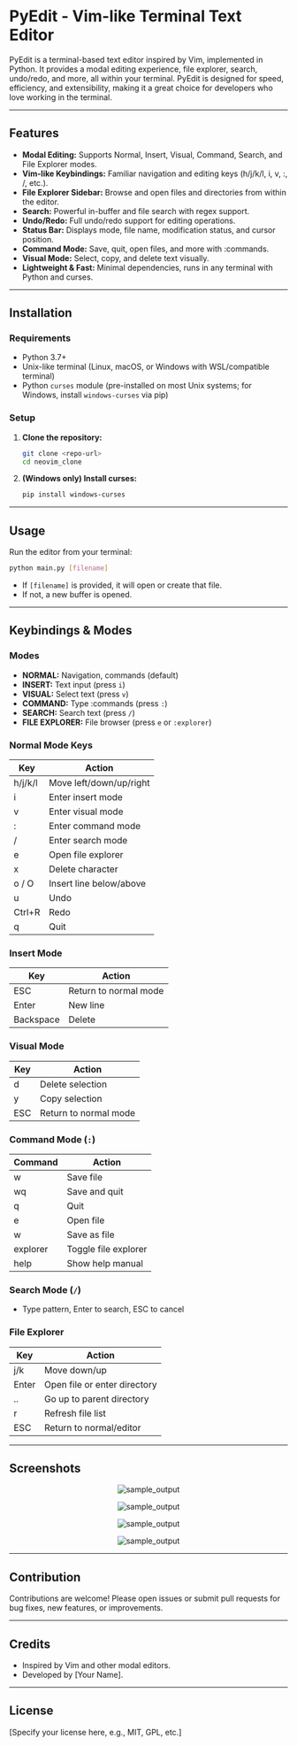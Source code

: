  # PyEdit - Vim-like Terminal Text Editor

PyEdit is a terminal-based text editor inspired by Vim, implemented in Python. It provides a modal editing experience, file explorer, search, undo/redo, and more, all within your terminal. PyEdit is designed for speed, efficiency, and extensibility, making it a great choice for developers who love working in the terminal.

---

## Features

- **Modal Editing:** Supports Normal, Insert, Visual, Command, Search, and File Explorer modes.
- **Vim-like Keybindings:** Familiar navigation and editing keys (h/j/k/l, i, v, :, /, etc.).
- **File Explorer Sidebar:** Browse and open files and directories from within the editor.
- **Search:** Powerful in-buffer and file search with regex support.
- **Undo/Redo:** Full undo/redo support for editing operations.
- **Status Bar:** Displays mode, file name, modification status, and cursor position.
- **Command Mode:** Save, quit, open files, and more with :commands.
- **Visual Mode:** Select, copy, and delete text visually.
- **Lightweight & Fast:** Minimal dependencies, runs in any terminal with Python and curses.

---

## Installation

### Requirements
- Python 3.7+
- Unix-like terminal (Linux, macOS, or Windows with WSL/compatible terminal)
- Python `curses` module (pre-installed on most Unix systems; for Windows, install `windows-curses` via pip)

### Setup
1. **Clone the repository:**
   ```bash
   git clone <repo-url>
   cd neovim_clone
   ```
2. **(Windows only) Install curses:**
   ```bash
   pip install windows-curses
   ```

---

## Usage

Run the editor from your terminal:

```bash
python main.py [filename]
```
- If `[filename]` is provided, it will open or create that file.
- If not, a new buffer is opened.

---

## Keybindings & Modes

### Modes
- **NORMAL:** Navigation, commands (default)
- **INSERT:** Text input (press `i`)
- **VISUAL:** Select text (press `v`)
- **COMMAND:** Type :commands (press `:`)
- **SEARCH:** Search text (press `/`)
- **FILE EXPLORER:** File browser (press `e` or `:explorer`)

### Normal Mode Keys
| Key         | Action                        |
|-------------|------------------------------|
| h/j/k/l     | Move left/down/up/right      |
| i           | Enter insert mode            |
| v           | Enter visual mode            |
| :           | Enter command mode           |
| /           | Enter search mode            |
| e           | Open file explorer           |
| x           | Delete character             |
| o / O       | Insert line below/above      |
| u           | Undo                         |
| Ctrl+R      | Redo                         |
| q           | Quit                         |

### Insert Mode
| Key         | Action                        |
|-------------|------------------------------|
| ESC         | Return to normal mode        |
| Enter       | New line                     |
| Backspace   | Delete                       |

### Visual Mode
| Key         | Action                        |
|-------------|------------------------------|
| d           | Delete selection             |
| y           | Copy selection               |
| ESC         | Return to normal mode        |

### Command Mode (`:`)
| Command         | Action                        |
|-----------------|------------------------------|
| w               | Save file                    |
| wq              | Save and quit                |
| q               | Quit                         |
| e <file>        | Open file                    |
| w <file>        | Save as file                 |
| explorer        | Toggle file explorer         |
| help            | Show help manual             |

### Search Mode (`/`)
- Type pattern, Enter to search, ESC to cancel

### File Explorer
| Key         | Action                        |
|-------------|------------------------------|
| j/k         | Move down/up                 |
| Enter       | Open file or enter directory |
| ..          | Go up to parent directory    |
| r           | Refresh file list            |
| ESC         | Return to normal/editor      |

---

## Screenshots

<p align="center">
  <img src="images/1.png" alt="sample_output">
</p>

<p align="center">
  <img src="images/2.png" alt="sample_output">
</p>

<p align="center">
  <img src="images/3.png" alt="sample_output">
</p>

<p align="center">
  <img src="images/4.png" alt="sample_output">
</p>

---

## Contribution

Contributions are welcome! Please open issues or submit pull requests for bug fixes, new features, or improvements.

---

## Credits

- Inspired by Vim and other modal editors.
- Developed by [Your Name].

---

## License

[Specify your license here, e.g., MIT, GPL, etc.]